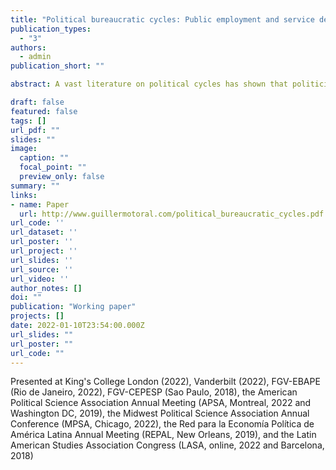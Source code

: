 ```yaml
---
title: "Political bureaucratic cycles: Public employment and service delivery around elections in Brazil"
publication_types:
  - "3"
authors:
  - admin
publication_short: ""

abstract: A vast literature on political cycles has shown that politicians often manipulate policy tools ahead of elections, as a strategy to improve their electoral performance. Much less is known about the effects of policies used to contain these cycles. I argue that legal constraints on politicians' discretion over inputs such as spending or hiring ahead of elections simply displace cycles and can even exacerbate them. I demonstrate these unintended consequences using large, monthly panels of Brazilian municipalities, and measuring cycles in bureaucratic inputs (hires) and outputs (services). Brazilian laws ban hiring and firing bureaucrats in a 6-month period around elections, which take place at the same time throughout the country. Hiring contracts during this freeze period but it expands in the months before the ban, for both temporary and civil service bureaucrats. These patterns are even more pronounced in localities exposed to a randomized anti-corruption audit. Healthcare services also follow cyclical patterns -- some services expand ahead of the elections (at the expense of others), and in general services contract immediately before and after the election. Together, these results suggest that constraints on politicians' discretion over inputs around elections displace rather than eliminate electoral cycles, and can have other unintended consequences.

draft: false
featured: false
tags: []
url_pdf: ""
slides: ""
image:
  caption: ""
  focal_point: ""
  preview_only: false
summary: ""
links:
- name: Paper
  url: http://www.guillermotoral.com/political_bureaucratic_cycles.pdf
url_code: ''
url_dataset: ''
url_poster: ''
url_project: ''
url_slides: ''
url_source: ''
url_video: ''
author_notes: []
doi: ""
publication: "Working paper"
projects: []
date: 2022-01-10T23:54:00.000Z
url_slides: ""
url_poster: ""
url_code: ""
---
```

Presented at King's College London (2022), Vanderbilt (2022), FGV-EBAPE (Rio de Janeiro, 2022), FGV-CEPESP (Sao Paulo, 2018), the American Political Science Association Annual Meeting (APSA, Montreal, 2022 and Washington DC, 2019), the Midwest Political Science Association Annual Conference (MPSA, Chicago, 2022), the Red para la Economía Política de América Latina Annual Meeting (REPAL, New Orleans, 2019), and the Latin American Studies Association Congress (LASA, online, 2022 and Barcelona, 2018)
